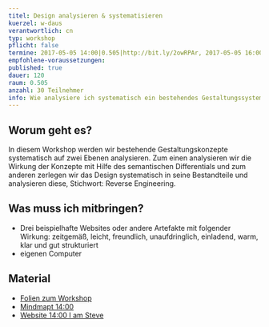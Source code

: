 ```yaml
---
titel: Design analysieren & systematisieren
kuerzel: w-daus
verantwortlich: cn
typ: workshop
pflicht: false
termine: 2017-05-05 14:00|0.505|http://bit.ly/2owRPAr, 2017-05-05 16:00|0.505|http://bit.ly/2q7Uu3C, 2017-05-12 13:30|0.505|http://bit.ly/2p4xvFf, 2017-05-12 16:00|0.505|http://bit.ly/2plV9O4
empfohlene-voraussetzungen: 
published: true
dauer: 120
raum: 0.505
anzahl: 30 Teilnehmer
info: Wie analysiere ich systematisch ein bestehendes Gestaltungssystem und wie kann ich es bewerten?
---
```


## Worum geht es?

In diesem Workshop werden wir bestehende Gestaltungskonzepte systematisch auf zwei Ebenen analysieren. Zum einen analysieren wir die Wirkung der Konzepte mit Hilfe des semantischen Differentials und zum anderen zerlegen wir das Design systematisch in seine Bestandteile und analysieren diese, Stichwort: Reverse Engineering.

## Was muss ich mitbringen?

- Drei beispielhafte Websites oder andere Artefakte mit folgender Wirkung: zeitgemäß, leicht, freundlich, unaufdringlich, einladend, warm, klar und gut strukturiert
- eigenen Computer

## Material
- [Folien zum Workshop](../../download/workshop-design-analysieren-und-systematisieren.pdf)
- [Mindmapt 14:00](https://mm.tt/892203830?t=1YRiYoSJGz)
- [Website 14:00 I am Steve](https://iamsteve.me/)
